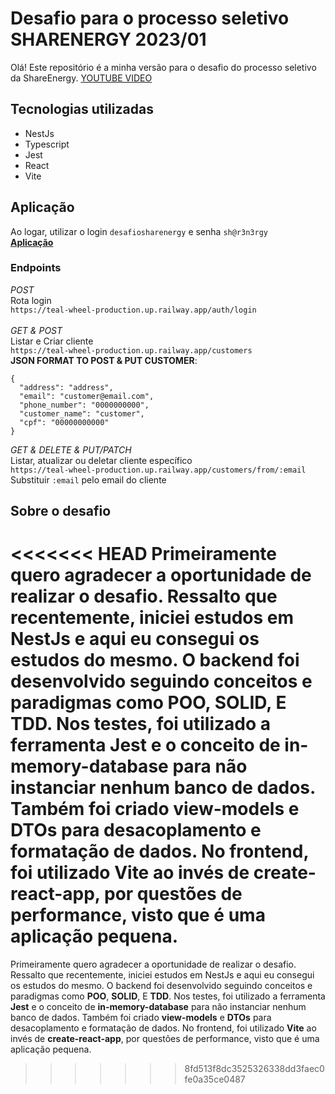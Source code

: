 # Desafio para o processo seletivo SHARENERGY 2023/01

Olá!
Este repositório é a minha versão para o desafio do processo seletivo da ShareEnergy. [YOUTUBE VIDEO](https://youtu.be/F1yqRLzGvec)
<br>

## Tecnologias utilizadas
<ul>
  <li>NestJs</li>
  <li>Typescript</li>
  <li>Jest</li>
  <li>React</li>
  <li>Vite</li>
</ul>

## Aplicação
Ao logar, utilizar o login ```desafiosharenergy``` e senha ```sh@r3n3rgy```
<br>
[**Aplicação**](https://interesting-animal-production.up.railway.app/)
<br>

### Endpoints
*POST*
<br>
Rota login 
<br>
```https://teal-wheel-production.up.railway.app/auth/login```
<br>
<br>
*GET & POST*
<br>
Listar e Criar cliente
<br>
```https://teal-wheel-production.up.railway.app/customers```
<br>
**JSON FORMAT TO POST & PUT CUSTOMER**:
```
{
  "address": "address",
  "email": "customer@email.com",
  "phone_number": "0000000000",
  "customer_name": "customer",
  "cpf": "00000000000"
}
```
*GET & DELETE & PUT/PATCH*
<br>
Listar, atualizar ou deletar cliente específico
<br>
```https://teal-wheel-production.up.railway.app/customers/from/:email```
<br>
Substituir ```:email``` pelo email do cliente


## Sobre o desafio
<<<<<<< HEAD
Primeiramente quero agradecer a oportunidade de realizar o desafio. Ressalto que recentemente, iniciei estudos em NestJs e aqui eu consegui os estudos do mesmo. O backend foi desenvolvido seguindo conceitos e paradigmas como **POO**, **SOLID**, E **TDD**. Nos testes, foi utilizado a ferramenta **Jest** e o conceito de **in-memory-database** para não instanciar nenhum banco de dados. Também foi criado **view-models** e **DTOs** para desacoplamento e formatação de dados. No frontend, foi utilizado **Vite** ao invés de **create-react-app**, por questões de performance, visto que é uma aplicação pequena.
=======
Primeiramente quero agradecer a oportunidade de realizar o desafio. Ressalto que recentemente, iniciei estudos em NestJs e aqui eu consegui os estudos do mesmo. O backend foi desenvolvido seguindo conceitos e paradigmas como **POO**, **SOLID**, E **TDD**. Nos testes, foi utilizado a ferramenta **Jest** e o conceito de **in-memory-database** para não instanciar nenhum banco de dados. Também foi criado **view-models** e **DTOs** para desacoplamento e formatação de dados. No frontend, foi utilizado **Vite** ao invés de **create-react-app**, por questões de performance, visto que é uma aplicação pequena.
>>>>>>> 8fd513f8dc3525326338dd3faec0fe0a35ce0487
